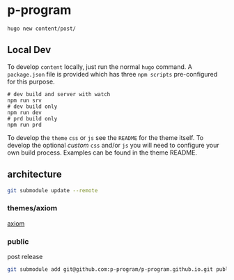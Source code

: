 # p-program

    hugo new content/post/

## Local Dev

To develop `content` locally, just run the normal `hugo` command. A `package.json` file is provided which has three `npm scripts` pre-configured for this purpose.

```shell
# dev build and server with watch
npm run srv
# dev build only
npm run dev
# prd build only
npm run prd
```

To develop the `theme` `css` or `js` see the `README` for the theme itself. To develop the optional _custom_ `css` and/or `js` you will need to configure your own build process. Examples can be found in the theme README.

## architecture

```bash
git submodule update --remote
```

### themes/axiom

[axiom](https://themes.gohugo.io/axiom/)

### public

post release

```bash
git submodule add git@github.com:p-program/p-program.github.io.git public
```
